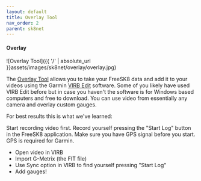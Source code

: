 ```yaml
---
layout: default
title: Overlay Tool
nav_order: 2
parent: sk8net
---
```


#### Overlay

![Overlay Tool]({{ '/' | absolute_url }}assets/images/sk8net/overlay/overlay.jpg)

The [Overlay Tool](https://overlay.freesk8.dev/) allows you to take your FreeSK8 data and add it to your videos using the Garmin [VIRB Edit](https://www8.garmin.com/support/download_details.jsp?id=6591) software. Some of you likely have used VIRB Edit before but in case you haven't the software is for Windows based computers and free to download. You can use video from essentially any camera and overlay custom gauges.

For best results this is what we've learned:

Start recording video first. Record yourself pressing the "Start Log" button in the FreeSK8 application. Make sure you have GPS signal before you start. GPS is required for Garmin.

* Open video in VIRB
* Import G-Metrix (the FIT file)
* Use Sync option in VIRB to find yourself pressing "Start Log"
* Add gauges!
